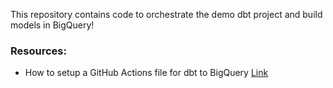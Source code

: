 This repository contains code to orchestrate the demo dbt project and build models in BigQuery!

### Resources:
- How to setup a GitHub Actions file for dbt to BigQuery [Link](https://medium.com/hashmapinc/dbt-orchestration-in-azure-devops-pipelines-3d565c39f302)
